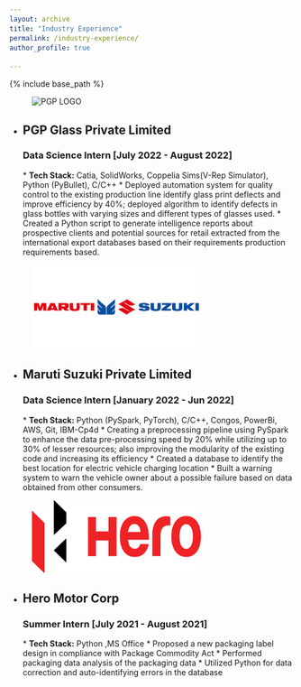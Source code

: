 ```yaml
---
layout: archive
title: "Industry Experience"
permalink: /industry-experience/
author_profile: true

---
```


{% include base_path %}

<figure>
  <img src="/images/PGP_Logo.png" alt="PGP LOGO" style="width:100px;height:200px;">
  </figure>

* <h2>PGP Glass Private Limited</h2>
  <h3>Data Science Intern [July 2022 - August 2022]</h3>
  * <b>Tech Stack:</b> Catia, SolidWorks, Coppelia Sims(V-Rep Simulator), Python (PyBullet), C/C++
    * Deployed automation system for quality control to the existing production line identify glass print deflects and improve efficiency by 40%; deployed algorithm to identify defects in glass bottles with varying sizes and different types of glasses used.
    * Created a Python script to generate intelligence reports about prospective clients and potential sources for retail extracted from the international export databases based on their requirements production requirements based.

<figure>
  <img src="/images/MS_Logo.png" alt = "Maruti" style="width:300px;height:150px;">
  </figure>
   
* <h2>Maruti Suzuki Private Limited</h2>
  <h3>Data Science Intern [January 2022 - Jun 2022]</h3>
  * <b>Tech Stack:</b> Python (PySpark, PyTorch), C/C++, Congos, PowerBi, AWS, Git, IBM-Cp4d 
    * Creating a preprocessing pipeline using PySpark to enhance the data pre-processing speed by 20% while utilizing up to 30% of lesser resources; also improving the modularity of the existing code and increasing its efficiency 
    * Created a database to identify the best location for electric vehicle charging location
    * Built a warning system to warn the vehicle owner about a possible failure based on data obtained from other consumers.


<figure>
  <img src="/images/Hero_Logo.png" alt= "Hero" style="width:300px;height:130px;">
  </figure>

* <h2>Hero Motor Corp</h2>
  <h3>Summer Intern [July 2021 - August 2021]</h3>
  * <b>Tech Stack:</b> Python ,MS Office 
    * Proposed a new packaging label design in compliance with Package Commodity Act
    * Performed packaging data analysis of the packaging data
    * Utilized Python for data correction and auto-identifying errors in the database

